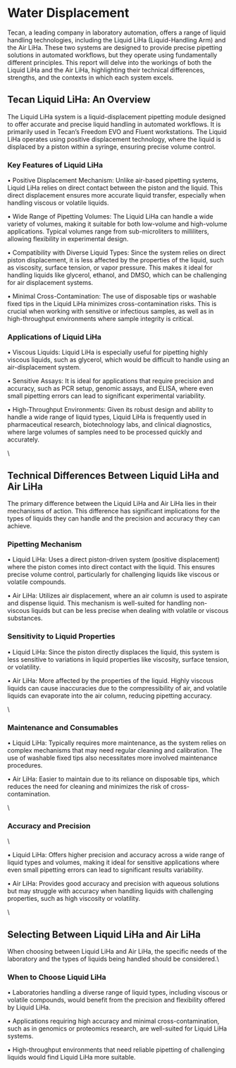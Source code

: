 # Water Displacement

Tecan, a leading company in laboratory automation, offers a range of liquid handling technologies, including the Liquid LiHa (Liquid-Handling Arm) and the Air LiHa. These two systems are designed to provide precise pipetting solutions in automated workflows, but they operate using fundamentally different principles. This report will delve into the workings of both the Liquid LiHa and the Air LiHa, highlighting their technical differences, strengths, and the contexts in which each system excels.



## Tecan Liquid LiHa: An Overview

The Liquid LiHa system is a liquid-displacement pipetting module designed to offer accurate and precise liquid handling in automated workflows. It is primarily used in Tecan’s Freedom EVO and Fluent workstations. The Liquid LiHa operates using positive displacement technology, where the liquid is displaced by a piston within a syringe, ensuring precise volume control.



### Key Features of Liquid LiHa

• Positive Displacement Mechanism: Unlike air-based pipetting systems, Liquid LiHa relies on direct contact between the piston and the liquid. This direct displacement ensures more accurate liquid transfer, especially when handling viscous or volatile liquids.

• Wide Range of Pipetting Volumes: The Liquid LiHa can handle a wide variety of volumes, making it suitable for both low-volume and high-volume applications. Typical volumes range from sub-microliters to milliliters, allowing flexibility in experimental design.

• Compatibility with Diverse Liquid Types: Since the system relies on direct piston displacement, it is less affected by the properties of the liquid, such as viscosity, surface tension, or vapor pressure. This makes it ideal for handling liquids like glycerol, ethanol, and DMSO, which can be challenging for air displacement systems.

• Minimal Cross-Contamination: The use of disposable tips or washable fixed tips in the Liquid LiHa minimizes cross-contamination risks. This is crucial when working with sensitive or infectious samples, as well as in high-throughput environments where sample integrity is critical.



### Applications of Liquid LiHa

• Viscous Liquids: Liquid LiHa is especially useful for pipetting highly viscous liquids, such as glycerol, which would be difficult to handle using an air-displacement system.

• Sensitive Assays: It is ideal for applications that require precision and accuracy, such as PCR setup, genomic assays, and ELISA, where even small pipetting errors can lead to significant experimental variability.

• High-Throughput Environments: Given its robust design and ability to handle a wide range of liquid types, Liquid LiHa is frequently used in pharmaceutical research, biotechnology labs, and clinical diagnostics, where large volumes of samples need to be processed quickly and accurately.



\


## Technical Differences Between Liquid LiHa and Air LiHa

The primary difference between the Liquid LiHa and Air LiHa lies in their mechanisms of action. This difference has significant implications for the types of liquids they can handle and the precision and accuracy they can achieve.



### Pipetting Mechanism

• Liquid LiHa: Uses a direct piston-driven system (positive displacement) where the piston comes into direct contact with the liquid. This ensures precise volume control, particularly for challenging liquids like viscous or volatile compounds.

• Air LiHa: Utilizes air displacement, where an air column is used to aspirate and dispense liquid. This mechanism is well-suited for handling non-viscous liquids but can be less precise when dealing with volatile or viscous substances.



### Sensitivity to Liquid Properties

• Liquid LiHa: Since the piston directly displaces the liquid, this system is less sensitive to variations in liquid properties like viscosity, surface tension, or volatility.

• Air LiHa: More affected by the properties of the liquid. Highly viscous liquids can cause inaccuracies due to the compressibility of air, and volatile liquids can evaporate into the air column, reducing pipetting accuracy.

\


### Maintenance and Consumables 

• Liquid LiHa: Typically requires more maintenance, as the system relies on complex mechanisms that may need regular cleaning and calibration. The use of washable fixed tips also necessitates more involved maintenance procedures.

• Air LiHa: Easier to maintain due to its reliance on disposable tips, which reduces the need for cleaning and minimizes the risk of cross-contamination.

\


### Accuracy and Precision

\


• Liquid LiHa: Offers higher precision and accuracy across a wide range of liquid types and volumes, making it ideal for sensitive applications where even small pipetting errors can lead to significant results variability.

• Air LiHa: Provides good accuracy and precision with aqueous solutions but may struggle with accuracy when handling liquids with challenging properties, such as high viscosity or volatility.

\


## Selecting Between Liquid LiHa and Air LiHa

When choosing between Liquid LiHa and Air LiHa, the specific needs of the laboratory and the types of liquids being handled should be considered.\


### When to Choose Liquid LiHa

• Laboratories handling a diverse range of liquid types, including viscous or volatile compounds, would benefit from the precision and flexibility offered by Liquid LiHa.

• Applications requiring high accuracy and minimal cross-contamination, such as in genomics or proteomics research, are well-suited for Liquid LiHa systems.

• High-throughput environments that need reliable pipetting of challenging liquids would find Liquid LiHa more suitable.

